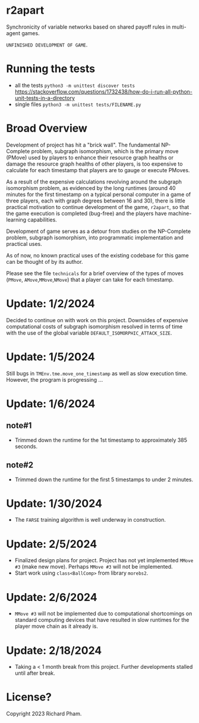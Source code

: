 # r2apart

Synchronicity of variable networks based on shared payoff rules in multi-agent games. 

`UNFINISHED DEVELOPMENT OF GAME`.

# Running the tests
- all the tests 
`python3 -m unittest discover tests`  
https://stackoverflow.com/questions/1732438/how-do-i-run-all-python-unit-tests-in-a-directory
- single files
`python3 -m unittest tests/FILENAME.py`


# Broad Overview
Development of project has hit a "brick 
wall". The fundamental NP-Complete problem,
subgraph isomorphism, which is the primary
move (PMove) used by players to enhance their
resource graph healths or damage the resource
graph healths of other players, is too 
expensive to calculate for each timestamp 
that players are to gauge or execute PMoves.

As a result of the expensive calculations
revolving around the subgraph isomorphism
problem, as evidenced by the long runtimes
(around 40 minutes for the first timestamp 
on a typical personal computer in a game of 
three players, each with graph degrees 
between 16 and 30), there is little
practical motivation to continue development 
of the game, `r2apart`, so that the game 
execution is completed (bug-free) and the
players have machine-learning capabilities.

Development of game serves as a detour from
studies on the NP-Complete problem, 
subgraph isomorphism, into programmatic
implementation and practical uses.

As of now, no known practical uses of the
existing codebase for this game can be
thought of by its author.

Please see the file `technicals` for a brief
overview of the types of moves (`PMove`,
`AMove`,`MMove`,`NMove`) that a player can
take for each timestamp.

# Update: 1/2/2024

Decided to continue on with work on this project. 
Downsides of expensive computational costs of subgraph
isomorphism resolved in terms of time with the use of
the global variable `DEFAULT_ISOMORPHIC_ATTACK_SIZE`.

# Update: 1/5/2024 

Still bugs in `TMEnv.tme.move_one_timestamp` as 
well as slow execution time. However, the program
is progressing ...

# Update: 1/6/2024
note#1
------
- Trimmed down the runtime for the
1st timestamp to approximately 385 
seconds.

note#2
------
- Trimmed down the runtime for the 
first 5 timestamps to under 2 minutes.

# Update: 1/30/2024

- The `FARSE` training algorithm is well 
underway in construction.

# Update: 2/5/2024 

- Finalized design plans for project. Project has
not yet implemented `MMove #3` (make new move). 
Perhaps `MMove #3` will not be implemented.
- Start work using `class<BallComp>` from library 
`morebs2`.

# Update: 2/6/2024

- `MMove #3` will not be implemented due to 
computational shortcomings on standard computing 
devices that have resulted in slow runtimes for 
the player move chain as it already is.

# Update: 2/18/2024

- Taking a < 1 month break from this project. 
  Further developments stalled until after break. 

# License?
Copyright 2023 Richard Pham.